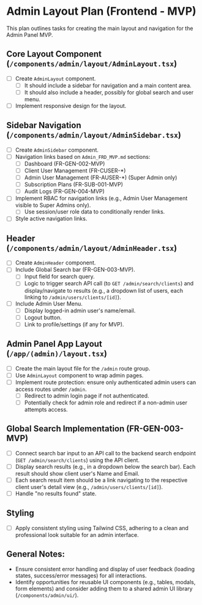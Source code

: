 # Admin Layout Plan (Frontend - MVP)

This plan outlines tasks for creating the main layout and navigation for the Admin Panel MVP.

## Core Layout Component (`/components/admin/layout/AdminLayout.tsx`)
- [ ] Create `AdminLayout` component.
    - [ ] It should include a sidebar for navigation and a main content area.
    - [ ] It should also include a header, possibly for global search and user menu.
- [ ] Implement responsive design for the layout.

## Sidebar Navigation (`/components/admin/layout/AdminSidebar.tsx`)
- [ ] Create `AdminSidebar` component.
- [ ] Navigation links based on `Admin_FRD_MVP.md` sections:
    - [ ] Dashboard (FR-GEN-002-MVP)
    - [ ] Client User Management (FR-CUSER-*)
    - [ ] Admin User Management (FR-AUSER-*) (Super Admin only)
    - [ ] Subscription Plans (FR-SUB-001-MVP)
    - [ ] Audit Logs (FR-GEN-004-MVP)
- [ ] Implement RBAC for navigation links (e.g., Admin User Management visible to Super Admins only).
    - [ ] Use session/user role data to conditionally render links.
- [ ] Style active navigation links.

## Header (`/components/admin/layout/AdminHeader.tsx`)
- [ ] Create `AdminHeader` component.
- [ ] Include Global Search bar (FR-GEN-003-MVP).
    - [ ] Input field for search query.
    - [ ] Logic to trigger search API call (to `GET /admin/search/clients`) and display/navigate to results (e.g., a dropdown list of users, each linking to `/admin/users/clients/[id]`).
- [ ] Include Admin User Menu.
    - [ ] Display logged-in admin user's name/email.
    - [ ] Logout button.
    - [ ] Link to profile/settings (if any for MVP).

## Admin Panel App Layout (`/app/(admin)/layout.tsx`)
- [ ] Create the main layout file for the `/admin` route group.
- [ ] Use `AdminLayout` component to wrap admin pages.
- [ ] Implement route protection: ensure only authenticated admin users can access routes under `/admin`.
    - [ ] Redirect to admin login page if not authenticated.
    - [ ] Potentially check for admin role and redirect if a non-admin user attempts access.

## Global Search Implementation (FR-GEN-003-MVP)
- [ ] Connect search bar input to an API call to the backend search endpoint (`GET /admin/search/clients`) using the API client.
- [ ] Display search results (e.g., in a dropdown below the search bar). Each result should show client user's Name and Email.
- [ ] Each search result item should be a link navigating to the respective client user's detail view (e.g., `/admin/users/clients/[id]`).
- [ ] Handle "no results found" state.

## Styling
- [ ] Apply consistent styling using Tailwind CSS, adhering to a clean and professional look suitable for an admin interface.

## General Notes:
- Ensure consistent error handling and display of user feedback (loading states, success/error messages) for all interactions.
- Identify opportunities for reusable UI components (e.g., tables, modals, form elements) and consider adding them to a shared admin UI library (`/components/admin/ui/`).

